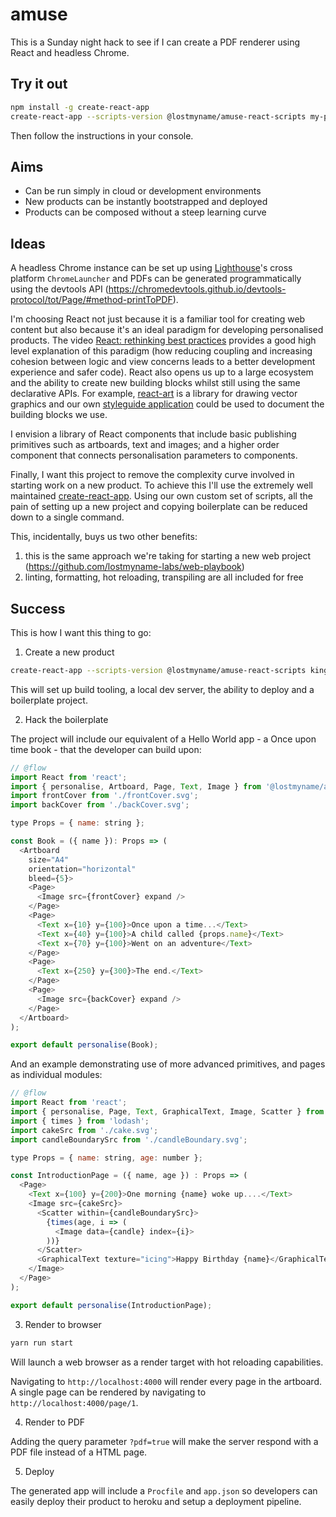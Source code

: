 # amuse

This is a Sunday night hack to see if I can create a PDF renderer using React and headless Chrome.

## Try it out

```sh
npm install -g create-react-app
create-react-app --scripts-version @lostmyname/amuse-react-scripts my-personalised-book
```

Then follow the instructions in your console.

## Aims

- Can be run simply in cloud or development environments
- New products can be instantly bootstrapped and deployed
- Products can be composed without a steep learning curve

## Ideas

A headless Chrome instance can be set up using [Lighthouse](https://github.com/GoogleChrome/lighthouse)'s cross platform `ChromeLauncher` and PDFs can be generated programmatically using the devtools API (https://chromedevtools.github.io/devtools-protocol/tot/Page/#method-printToPDF).

I'm choosing React not just because it is a familiar tool for creating web content but also because it's an ideal paradigm for developing personalised products. The video [React: rethinking best practices](https://www.youtube.com/watch?v=x7cQ3mrcKaY) provides a good high level explanation of this paradigm (how reducing coupling and increasing cohesion between logic and view concerns leads to a better development experience and safer code). React also opens us up to a large ecosystem and the ability to create new building blocks whilst still using the same declarative APIs. For example, [react-art](https://github.com/reactjs/react-art) is a library for drawing vector graphics and our own [styleguide application](http://design-system.lostmy.name/components/atoms/Badge) could be used to document the building blocks we use.

I envision a library of React components that include basic publishing primitives such as artboards, text and images; and a higher order component that connects personalisation parameters to components.

Finally, I want this project to remove the complexity curve involved in starting work on a new product. To achieve this I'll use the extremely well maintained [create-react-app](https://github.com/facebookincubator/create-react-app). Using our own custom set of scripts, all the pain of setting up a new project and copying boilerplate can be reduced down to a single command.

This, incidentally, buys us two other benefits:
1) this is the same approach we're taking for starting a new web project (https://github.com/lostmyname-labs/web-playbook)
2) linting, formatting, hot reloading, transpiling are all included for free

## Success

This is how I want this thing to go:

1. Create a new product

```sh
create-react-app --scripts-version @lostmyname/amuse-react-scripts kingdom-of-you-book
```

This will set up build tooling, a local dev server, the ability to deploy and a boilerplate project.

2. Hack the boilerplate

The project will include our equivalent of a Hello World app - a Once upon time book - that the developer can build upon:

```js
// @flow
import React from 'react';
import { personalise, Artboard, Page, Text, Image } from '@lostmyname/amuse-react-components';
import frontCover from './frontCover.svg';
import backCover from './backCover.svg';

type Props = { name: string };

const Book = ({ name }): Props => (
  <Artboard
    size="A4"
    orientation="horizontal"
    bleed={5}>
    <Page>
      <Image src={frontCover} expand />
    </Page>
    <Page>
      <Text x={10} y={100}>Once upon a time...</Text>
      <Text x={40} y={100}>A child called {props.name}</Text>
      <Text x={70} y={100}>Went on an adventure</Text>
    </Page>
    <Page>
      <Text x={250} y={300}>The end.</Text>
    </Page>
    <Page>
      <Image src={backCover} expand />
    </Page>
  </Artboard>
);

export default personalise(Book);
```

And an example demonstrating use of more advanced primitives, and pages as individual modules:

```js
// @flow
import React from 'react';
import { personalise, Page, Text, GraphicalText, Image, Scatter } from '@lostmyname/amuse-react-components';
import { times } from 'lodash';
import cakeSrc from './cake.svg';
import candleBoundarySrc from './candleBoundary.svg';

type Props = { name: string, age: number };

const IntroductionPage = ({ name, age }) : Props => (
  <Page>
    <Text x={100} y={200}>One morning {name} woke up....</Text>
    <Image src={cakeSrc}>
      <Scatter within={candleBoundarySrc}>
        {times(age, i => (
          <Image data={candle} index={i}>
        ))}
      </Scatter>
      <GraphicalText texture="icing">Happy Birthday {name}</GraphicalText>
    </Image>
  </Page>
);

export default personalise(IntroductionPage);
```

3. Render to browser

```sh
yarn run start
```

Will launch a web browser as a render target with hot reloading capabilities.

Navigating to `http://localhost:4000` will render every page in the artboard. A single page can be rendered by navigating to `http://localhost:4000/page/1`.

4. Render to PDF

Adding the query parameter `?pdf=true` will make the server respond with a PDF file instead of a HTML page.

5. Deploy

The generated app will include a `Procfile` and `app.json` so developers can easily deploy their product to heroku and setup a deployment pipeline.
